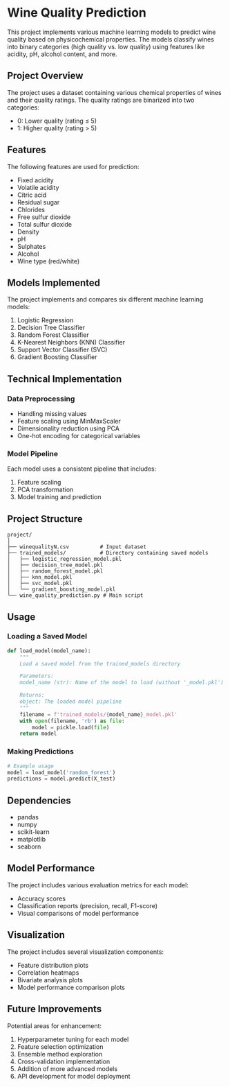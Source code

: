 # Wine Quality Prediction

This project implements various machine learning models to predict wine quality based on physicochemical properties. The models classify wines into binary categories (high quality vs. low quality) using features like acidity, pH, alcohol content, and more.

## Project Overview

The project uses a dataset containing various chemical properties of wines and their quality ratings. The quality ratings are binarized into two categories:

- 0: Lower quality (rating ≤ 5)
- 1: Higher quality (rating > 5)

## Features

The following features are used for prediction:

- Fixed acidity
- Volatile acidity
- Citric acid
- Residual sugar
- Chlorides
- Free sulfur dioxide
- Total sulfur dioxide
- Density
- pH
- Sulphates
- Alcohol
- Wine type (red/white)

## Models Implemented

The project implements and compares six different machine learning models:

1. Logistic Regression
2. Decision Tree Classifier
3. Random Forest Classifier
4. K-Nearest Neighbors (KNN) Classifier
5. Support Vector Classifier (SVC)
6. Gradient Boosting Classifier

## Technical Implementation

### Data Preprocessing

- Handling missing values
- Feature scaling using MinMaxScaler
- Dimensionality reduction using PCA
- One-hot encoding for categorical variables

### Model Pipeline

Each model uses a consistent pipeline that includes:

1. Feature scaling
2. PCA transformation
3. Model training and prediction

## Project Structure

```
project/
│
├── winequalityN.csv          # Input dataset
├── trained_models/           # Directory containing saved models
│   ├── logistic_regression_model.pkl
│   ├── decision_tree_model.pkl
│   ├── random_forest_model.pkl
│   ├── knn_model.pkl
│   ├── svc_model.pkl
│   └── gradient_boosting_model.pkl
└── wine_quality_prediction.py # Main script
```

## Usage

### Loading a Saved Model

```python
def load_model(model_name):
    """
    Load a saved model from the trained_models directory

    Parameters:
    model_name (str): Name of the model to load (without '_model.pkl')

    Returns:
    object: The loaded model pipeline
    """
    filename = f'trained_models/{model_name}_model.pkl'
    with open(filename, 'rb') as file:
        model = pickle.load(file)
    return model
```

### Making Predictions

```python
# Example usage
model = load_model('random_forest')
predictions = model.predict(X_test)
```

## Dependencies

- pandas
- numpy
- scikit-learn
- matplotlib
- seaborn

## Model Performance

The project includes various evaluation metrics for each model:

- Accuracy scores
- Classification reports (precision, recall, F1-score)
- Visual comparisons of model performance

## Visualization

The project includes several visualization components:

- Feature distribution plots
- Correlation heatmaps
- Bivariate analysis plots
- Model performance comparison plots

## Future Improvements

Potential areas for enhancement:

1. Hyperparameter tuning for each model
2. Feature selection optimization
3. Ensemble method exploration
4. Cross-validation implementation
5. Addition of more advanced models
6. API development for model deployment
